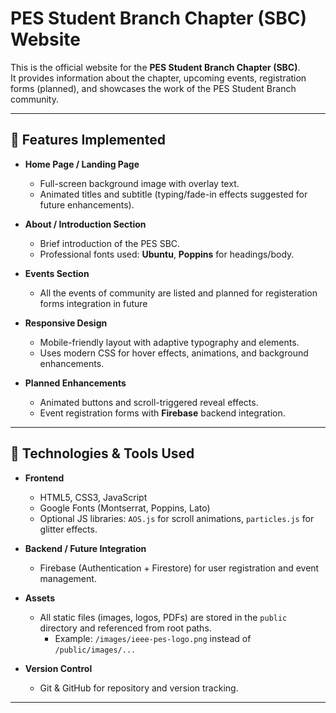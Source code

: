 # PES Student Branch Chapter (SBC) Website

This is the official website for the **PES Student Branch Chapter (SBC)**.  
It provides information about the chapter, upcoming events, registration forms (planned), and showcases the work of the PES Student Branch community.

---

## 🔹 Features Implemented

- **Home Page / Landing Page**
  - Full-screen background image with overlay text.
  - Animated titles and subtitle (typing/fade-in effects suggested for future enhancements).
  
- **About / Introduction Section**
  - Brief introduction of the PES SBC.
  - Professional fonts used: **Ubuntu**, **Poppins** for headings/body.
  
- **Events Section**
  - All the events of community are listed and planned for registeration forms integration in future
  
- **Responsive Design**
  - Mobile-friendly layout with adaptive typography and elements.
  - Uses modern CSS for hover effects, animations, and background enhancements.

- **Planned Enhancements**
  - Animated buttons and scroll-triggered reveal effects.
  - Event registration forms with **Firebase** backend integration.

---

## 🔹 Technologies & Tools Used

- **Frontend**
  - HTML5, CSS3, JavaScript
  - Google Fonts (Montserrat, Poppins, Lato)
  - Optional JS libraries: `AOS.js` for scroll animations, `particles.js` for glitter effects.

- **Backend / Future Integration**
  - Firebase (Authentication + Firestore) for user registration and event management.

- **Assets**
  - All static files (images, logos, PDFs) are stored in the `public` directory and referenced from root paths.
    - Example: `/images/ieee-pes-logo.png` instead of `/public/images/...`

- **Version Control**
  - Git & GitHub for repository and version tracking.

---
